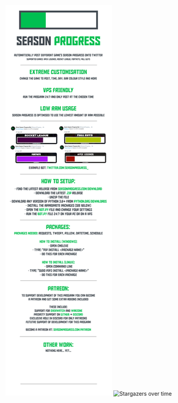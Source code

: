 ![README](/Assets/banner.png)
![Stargazers over time](https://starchart.cc/caarlos0/starcharts.svg)
